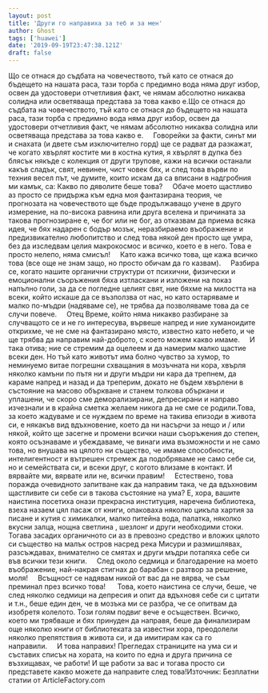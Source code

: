 ```yaml
---
layout: post
title: 'Други го направиха за теб и за мен'
author: Ghost
tags: ['huawei']
date: '2019-09-19T23:47:38.121Z'
draft: false
---
```


Що се отнася до съдбата на човечеството, тъй като се отнася до бъдещето на нашата раса, тази торба с предимно вода няма друг избор, освен да удостовери отчетливия факт, че нямам абсолютно никаква солидна или осветяваща представа за това какво е.Що се отнася до съдбата на човечеството, тъй като се отнася до бъдещето на нашата раса, тази торба с предимно вода няма друг избор, освен да удостовери отчетливия факт, че нямам абсолютно никаква солидна или осветяваща представа за това какво е.     Говорейки за факти, синът ми и снахата (и двете съм изключително горд) ще се радват да разкажат, че когато хвърлят костите ми в костна кутия, я хвърлят в дупка без блясък някъде с колекция от други трупове, кажи на всички останали какъв сладък, свят, невинен, чист човек бях, и след това върви по техния весел път, че думите, които искам да са вписани в надгробния ми камък, са: Какво по дяволите беше това?     Обаче моето щастливо аз просто се придържа към една моя фантазирана теория, че прогнозата на човечеството ще бъде продължаващо учене в друго измерение, на по-висока равнина или друга вселена и причината за такова прогнозиране е, че бог или не бог, аз отказвам да приема всяка идея, че бях надарен с бодър мозък, неразбираемо въображение и предизвикателно любопитство и след това някой ден просто ще умра, без да изследвам целия макрокосмос и всичко, което е в него. Това е просто нелепо, няма смисъл!     Като кажа всичко това, ще кажа всичко това (все още не знам защо, но просто обичам да го казвам).     Разбира се, когато нашите органични структури от психични, физически и емоционални съоръжения бяха изтласкани и изложени на показ напълно голи, за да се погледне целият свят, ние бяхме на милостта на всеки, който искаше да се възползва от нас, но като остаряваме и малко по-мъдри (надяваме се), не трябва да позволяваме това да се случи повече.     Отец Време, който няма никакво разбиране за случващото се и не го интересува, вървеше напред и ние хуманоидите открихме, че не сме на фантазирано място, известно като небето, и че ще трябва да направим най-доброто, с което можем какво имаме.     И така отива; ние се стремим да оцелеем и да намерим малко щастие всеки ден. Но тъй като животът има болно чувство за хумор, то неминуемо витае погрешни схващания в мозъчната ни кора, хвърля няколко камъни по пътя ни и други мъдри ни кара да трепнем, да караме напред и назад и да треперим, докато не бъдем хвърлени в състояние на масово объркване и станем толкова объркани и уплашени, че скоро сме деморализирани, депресирани и направо изчезнали и в крайна сметка желаем никога да не сме се родили.Това, за което жадуваме и се нуждаем по време на такива епизоди в живота си, е някакъв вид вдъхновение, което да ни насърчи за нещо и / или някой, който ще засегне и промени всички наши съоръжения до степен, която осъзнаваме и убеждаваме, че винаги има възможности и не само това, но внушава на цялото ни същество, че имаме способности, интелигентност и вътрешен стремеж да подобряваме не само себе си, но и семействата си, и всеки друг, с когото влизаме в контакт. И вярвайте ми, вярвате или не, всички правим!     Естествено, това поражда очевидното запитване как да направим така, че да вдъхновим щастливите си себе си в такова състояние на ума? Е, хора, вашите наистина посетиха онази прекрасна институция, наречена библиотека, взеха назаем цял пасаж от книги, опаковаха няколко цикъла хартия за писане и кутия с химикалки, малко питейна вода, палатка, няколко вкусни залца, нощна светлина , шезлонг и други необходими стоки. Тогава засадих органичното си аз в превозно средство и вложих цялото си същество на малък остров насред река Мисури и размишлявах, разсъждавах, внимателно се смятах и ​​други мъдри потапяха себе си във всички тези книги.     След около седмица и благодарение на моето въображение, най-накрая стигнах до барабан с разтвор за решение, моля!     Всъщност се надявам никой от вас да не вярва, че съм преминал през всичко това!      Това, което наистина се случи, беше, че след няколко седмици на депресия и опит да вдъхновя себе си с цитати и т.н., беше един ден, че в мозъка ми се разбра, че се опитвам да изобретя колелото. Този голям подвиг вече е осъществен. Всичко, което ми трябваше и бях принуден да направя, беше да финализирам още няколко книги от библиотеката за известни хора, преодолели няколко препятствия в живота си, и да имитирам как са го направили.     И това направих! Прегледах страниците на ума си и съставих списък на хората, на които по една и друга причина се възхищавах, че работи! И ще работи за вас и тогава просто си представете какво можете да направите след това!Източник: Безплатни статии от ArticleFactory.com
